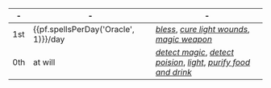 -|-|-
-|-|-
1st | {{pf.spellsPerDay('Oracle', 1)}}/day | *[bless]*, *[cure light wounds]*, *[magic weapon]*
0th |               at will                | *[detect magic]*, *[detect poision]*, *[light]*, *[purify food and drink]*


[1st]: #
[bless]: :d20-spell:bless
[cure light wounds]: :d20-spell:cure-light-wounds
[magic weapon]: :d20-spell:magic-weapon

[0th]: #
[detect magic]: :d20-spell:detect-magic
[detect poision]: :d20-spell:detect-poison
[light]: :d20-spell:light
[purify food and drink]: :d20-spell:purify-food-and-drink
